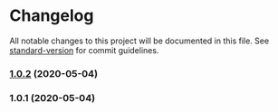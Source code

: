 # Changelog

All notable changes to this project will be documented in this file. See [standard-version](https://github.com/conventional-changelog/standard-version) for commit guidelines.

### [1.0.2](https://github.com/acm-js/system/compare/v1.0.1...v1.0.2) (2020-05-04)



### 1.0.1 (2020-05-04)
